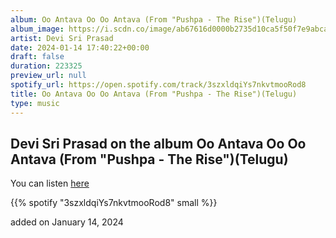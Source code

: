 ```yaml
---
album: Oo Antava Oo Oo Antava (From "Pushpa - The Rise")(Telugu)
album_image: https://i.scdn.co/image/ab67616d0000b2735d10ca5f50f7e9abca322956
artist: Devi Sri Prasad
date: 2024-01-14 17:40:22+00:00
draft: false
duration: 223325
preview_url: null
spotify_url: https://open.spotify.com/track/3szxldqiYs7nkvtmooRod8
title: Oo Antava Oo Oo Antava (From "Pushpa - The Rise")(Telugu)
type: music
---
```



## Devi Sri Prasad on the album Oo Antava Oo Oo Antava (From "Pushpa - The Rise")(Telugu)

You can listen [here](https://open.spotify.com/track/3szxldqiYs7nkvtmooRod8)

{{% spotify "3szxldqiYs7nkvtmooRod8" small %}}

added on January 14, 2024